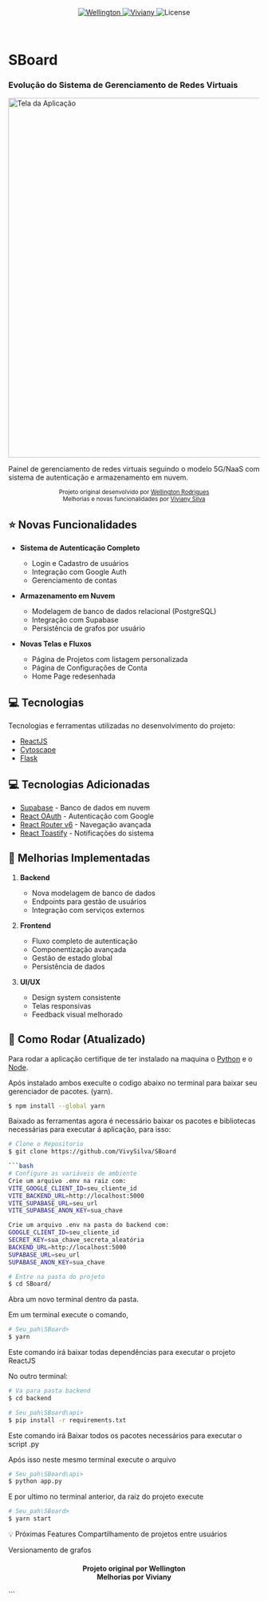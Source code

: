 <p align="center">	
   <a href="https://www.linkedin.com/in/wellington123/">
      <img alt="Wellington" src="https://img.shields.io/badge/-Wellington123-5965e0?style=flat&logo=Linkedin&logoColor=white" />
   </a>
   <a href="https://www.linkedin.com/in/viviany-silva-654621220/">
      <img alt=" Viviany" src="https://www.linkedin.com/in/viviany-silva-654621220?utm_source=share&utm_campaign=share_via&utm_content=profile&utm_medium=android_app" />
   </a>
  
  <img alt="License" src="https://img.shields.io/badge/license-MIT-5965e0">
</p>
<br>

<p align="center">
   <h1>SBoard</h1>
   <h3>Evolução do Sistema de Gerenciamento de Redes Virtuais</h3>

   <img src="https://github.com/wellington-tinho/SBoard/blob/main/src/assets/ScreenExemple.png" alt="Tela da Aplicação" width="720"/>
</p>

Painel de gerenciamento de redes virtuais seguindo o modelo 5G/NaaS com sistema de autenticação e armazenamento em nuvem.

<div align="center">
   <sub>Projeto original desenvolvido por 
    <a href="https://github.com/wellington-tinho">Wellington Rodrigues</a>
   </sub>
   <br>
   <sub>Melhorias e novas funcionalidades por
    <a href="https://github.com/VivySilva">Viviany Silva</a>
   </sub>
</div>


## :star: Novas Funcionalidades

- **Sistema de Autenticação Completo**
  - Login e Cadastro de usuários
  - Integração com Google Auth
  - Gerenciamento de contas

- **Armazenamento em Nuvem**
  - Modelagem de banco de dados relacional (PostgreSQL)
  - Integração com Supabase
  - Persistência de grafos por usuário

- **Novas Telas e Fluxos**
  - Página de Projetos com listagem personalizada
  - Página de Configurações de Conta
  - Home Page redesenhada

## :computer: Tecnologias
Tecnologias e ferramentas utilizadas no desenvolvimento do projeto:

* [ReactJS](https://reactjs.org/) 
* [Cytoscape](http://js.cytoscape.org/)
* [Flask](https://flask.palletsprojects.com/) 

## :computer: Tecnologias Adicionadas

* [Supabase](https://supabase.com/) - Banco de dados em nuvem
* [React OAuth](https://github.com/MomenSherif/react-oauth) - Autenticação com Google
* [React Router v6](https://reactrouter.com/) - Navegação avançada
* [React Toastify](https://fkhadra.github.io/react-toastify/) - Notificações do sistema

## :wrench: Melhorias Implementadas

1. **Backend**
   - Nova modelagem de banco de dados
   - Endpoints para gestão de usuários
   - Integração com serviços externos

2. **Frontend**
   - Fluxo completo de autenticação
   - Componentização avançada
   - Gestão de estado global
   - Persistência de dados

3. **UI/UX**
   - Design system consistente
   - Telas responsivas
   - Feedback visual melhorado

## :construction_worker: Como Rodar (Atualizado)
Para rodar a aplicação certifique de ter instalado na maquina o [Python](https://www.python.org/) e o [Node](https://nodejs.org/en/download/).

Após instalado ambos execulte o codigo abaixo no terminal para baixar seu gerenciador de pacotes. (yarn).
```bash
$ npm install --global yarn
```

Baixado as ferramentas agora é necessário baixar os pacotes e bibliotecas necessárias para executar á aplicação, para isso:

```bash
# Clone o Repositorio
$ git clone https://github.com/VivySilva/SBoard

```bash
# Configure as variáveis de ambiente
Crie um arquivo .env na raiz com:
VITE_GOOGLE_CLIENT_ID=seu_cliente_id
VITE_BACKEND_URL=http://localhost:5000
VITE_SUPABASE_URL=seu_url
VITE_SUPABASE_ANON_KEY=sua_chave

Crie um arquivo .env na pasta do backend com:
GOOGLE_CLIENT_ID=seu_cliente_id
SECRET_KEY=sua_chave_secreta_aleatória
BACKEND_URL=http://localhost:5000
SUPABASE_URL=seu_url
SUPABASE_ANON_KEY=sua_chave

# Entre na pasta do projeto
$ cd SBoard/
```
Abra um novo terminal dentro da pasta. 

Em um terminal execute o comando,
```bash
# Seu_pah\SBoard>
$ yarn
```
Este comando irá baixar todas dependências para executar o projeto ReactJS

No outro terminal:
```bash
# Va para pasta backend
$ cd backend

# Seu_pah\SBoard\api>
$ pip install -r requirements.txt
```
Este comando irá Baixar todos os pacotes necessários para executar o script .py

Após isso neste mesmo terminal execute o arquivo
```bash
# Seu_pah\SBoard\api>
$ python app.py
```

E por ultimo no terminal anterior, da raiz do projeto execute 
```bash
# Seu_pah\SBoard>
$ yarn start
```

:bulb: Próximas Features
Compartilhamento de projetos entre usuários

Versionamento de grafos

<h4 align="center"> Projeto original por <a target="_blank">Wellington</a> <br> Melhorias por <a target="_blank">Viviany</a> </h4> ```